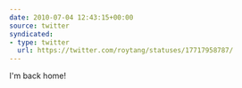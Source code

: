 ```yaml
---
date: 2010-07-04 12:43:15+00:00
source: twitter
syndicated:
- type: twitter
  url: https://twitter.com/roytang/statuses/17717958787/
---
```


I'm back home!